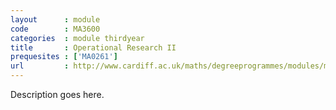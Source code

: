 ```yaml
---
layout      : module
code        : MA3600
categories  : module thirdyear
title       : Operational Research II
prequesites : ['MA0261']
url         : http://www.cardiff.ac.uk/maths/degreeprogrammes/modules/ma3600.html
---
```


Description goes here.

